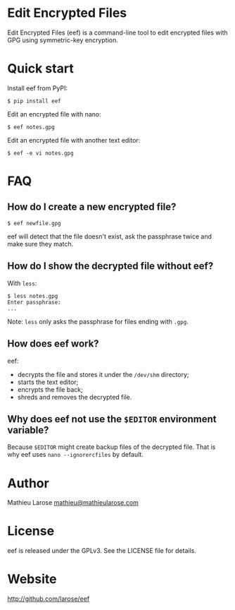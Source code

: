 Edit Encrypted Files
====================

Edit Encrypted Files (eef) is a command-line tool to edit encrypted
files with GPG using symmetric-key encryption.


# Quick start

Install eef from PyPI:

`$ pip install eef`

Edit an encrypted file with nano:

`$ eef notes.gpg`

Edit an encrypted file with another text editor:

`$ eef -e vi notes.gpg`


# FAQ


## How do I create a new encrypted file?

`$ eef newfile.gpg`

eef will detect that the file doesn't exist, ask the passphrase twice
and make sure they match.


## How do I show the decrypted file without eef?

With `less`:

```
$ less notes.gpg
Enter passphrase:
...
```

Note: `less` only asks the passphrase for files ending with `.gpg`.


## How does eef work?

eef:

- decrypts the file and stores it under the `/dev/shm` directory;
- starts the text editor;
- encrypts the file back;
- shreds and removes the decrypted file.


## Why does eef not use the `$EDITOR` environment variable?

Because `$EDITOR` might create backup files of the decrypted
file. That is why eef uses `nano --ignorercfiles` by default.


# Author

Mathieu Larose <mathieu@mathieularose.com>


# License

eef is released under the GPLv3. See the LICENSE file for details.


# Website

http://github.com/larose/eef
